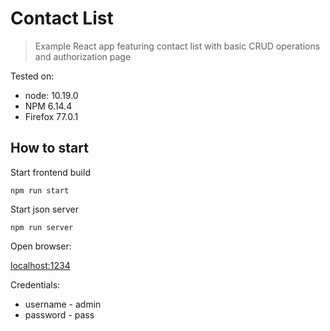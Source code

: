 # Contact List

> Example React app featuring contact list with basic CRUD operations and authorization page

Tested on:
- node: 10.19.0
- NPM 6.14.4
- Firefox 77.0.1

## How to start

Start frontend build

`npm run start`

Start json server

`npm run server`

Open browser:

[localhost:1234](http://localhost:1234)

Credentials:
- username - admin
- password - pass
